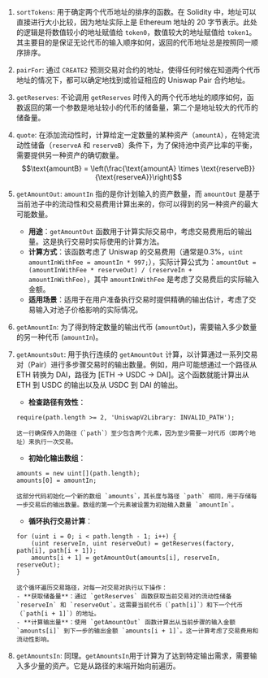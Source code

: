 1. `sortTokens`: 用于确定两个代币地址的排序的函数。在 Solidity 中，地址可以直接进行大小比较，因为地址实际上是 Ethereum 地址的 20 字节表示。此处的逻辑是将数值较小的地址赋值给 `token0`，数值较大的地址赋值给 `token1`。其主要目的是保证无论代币的输入顺序如何，返回的代币地址总是按照同一顺序排序。

2. `pairFor`: 通过 `CREATE2` 预测交易对合约的地址，使得任何时候在知道两个代币地址的情况下，都可以确定地找到或验证相应的 Uniswap Pair 合约地址。

3. `getReserves`: 不论调用 `getReserves` 时传入的两个代币地址的顺序如何，函数返回的第一个参数是地址较小的代币的储备量，第二个是地址较大的代币的储备量。

4. `quote`: 在添加流动性时，计算给定一定数量的某种资产（`amountA`），在特定流动性储备（`reserveA` 和 `reserveB`）条件下，为了保持池中资产比率的平衡，需要提供另一种资产的确切数量。
$$\text{amountB} = \left(\frac{\text{amountA} \times \text{reserveB}}{\text{reserveA}}\right)$$

5. `getAmountOut`: `amountIn` 指的是你计划输入的资产数量，而 `amountOut` 是基于当前池子中的流动性和交易费用计算出来的，你可以得到的另一种资产的最大可能数量。
	- **用途**：`getAmountOut` 函数用于计算实际交易中，考虑交易费用后的输出量。这是执行交易时实际使用的计算方法。
	- **计算方式**：该函数考虑了 Uniswap 的交易费用（通常是0.3%，`uint amountInWithFee = amountIn * 997;`），实际计算公式为：`amountOut = (amountInWithFee * reserveOut) / (reserveIn + amountInWithFee)`，其中 `amountInWithFee` 是考虑了交易费后的实际输入金额。
	- **适用场景**：适用于在用户准备执行交易时提供精确的输出估计，考虑了交易输入对池子价格影响的实际情况。

6. `getAmountIn`: 为了得到特定数量的输出代币 (`amountOut`)，需要输入多少数量的另一种代币 (`amountIn`)。

7. `getAmountsOut`: 
	用于执行连续的 `getAmountOut` 计算，以计算通过一系列交易对（Pair）进行多步骤交易时的输出数量。例如，用户可能想通过一个路径从 ETH 转换为 DAI，路径为 [ETH -> USDC -> DAI]。这个函数就能计算出从 ETH 到 USDC 的输出以及从 USDC 到 DAI 的输出。

	- **检查路径有效性**：
   ```solidity
   require(path.length >= 2, 'UniswapV2Library: INVALID_PATH');
   ```
	   这一行确保传入的路径（`path`）至少包含两个元素，因为至少需要一对代币（即两个地址）来执行一次交易。

	-  **初始化输出数组**：
   ```solidity
   amounts = new uint[](path.length);
   amounts[0] = amountIn;
   ```
	   这部分代码初始化一个新的数组 `amounts`，其长度与路径 `path` 相同，用于存储每一步交易后的输出数量。数组的第一个元素被设置为初始输入数量 `amountIn`。

	-  **循环执行交易计算**：
   ```solidity
   for (uint i = 0; i < path.length - 1; i++) {
       (uint reserveIn, uint reserveOut) = getReserves(factory, path[i], path[i + 1]);
       amounts[i + 1] = getAmountOut(amounts[i], reserveIn, reserveOut);
   }
   ```
	   这个循环遍历交易路径，对每一对交易对执行以下操作：
	   - **获取储备量**：通过 `getReserves` 函数获取当前交易对的流动性储备 `reserveIn` 和 `reserveOut`。这需要当前代币（`path[i]`）和下一个代币（`path[i + 1]`）的地址。
	   - **计算输出量**：使用 `getAmountOut` 函数计算出从当前步骤的输入金额 `amounts[i]` 到下一步的输出金额 `amounts[i + 1]`。这一计算考虑了交易费用和流动性影响。



8. `getAmountsIn`: 同理。`getAmountsIn`用于计算为了达到特定输出需求，需要输入多少量的资产。它是从路径的末端开始向前遍历。






















